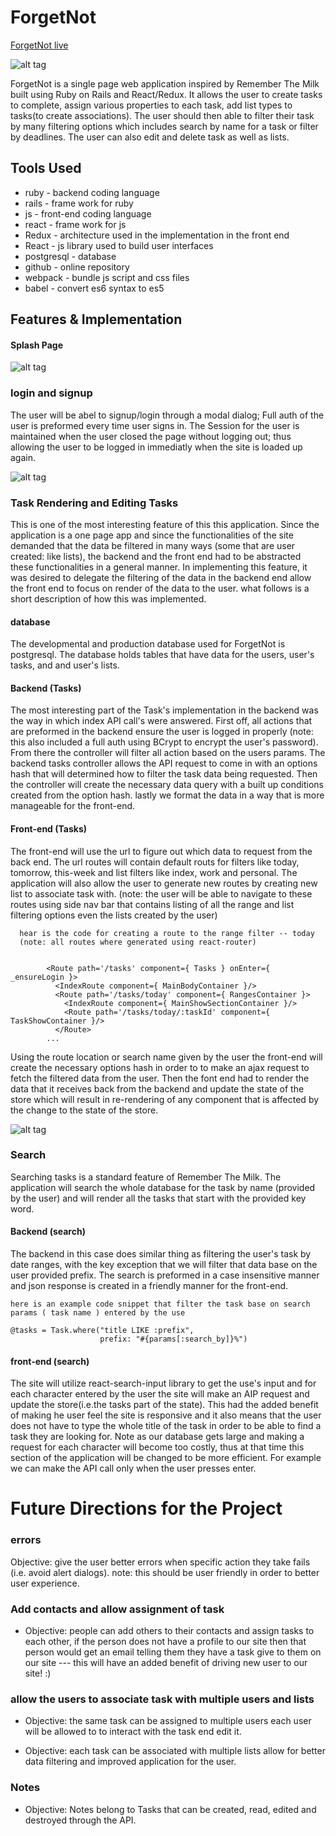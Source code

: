# ForgetNot
[ForgetNot live](https://forget--not.herokuapp.com/)

![alt tag](https://github.com/bkargaw/forget_not/blob/master/docs/live_photos/ForgetNot.png)

ForgetNot is a single page web application inspired by Remember The Milk built using Ruby on Rails and React/Redux. It allows the user to create tasks to complete, assign various properties
to each task, add list types to tasks(to create associations). The user should then able to
filter their task by many filtering options which includes search by name for a task or filter
by deadlines. The user can also edit and delete task as well as lists.



## Tools Used
  * ruby - backend coding language
  * rails - frame work for ruby
  * js - front-end coding language
  * react - frame work for js
  * Redux - architecture used in the implementation in the front end
  * React - js library used to build user interfaces
  * postgresql - database
  * github - online repository
  * webpack - bundle js script and css files
  * babel - convert es6 syntax to es5

## Features & Implementation

#### Splash Page

![alt tag](https://github.com/bkargaw/forget_not/blob/master/docs/live_photos/ForgetNot_SplashPage.png)

### login and signup
  The user will be abel to signup/login through a modal dialog; Full auth of the user is preformed every time user signs in. The Session for the user is maintained when the user closed the page without logging out; thus allowing the user to be logged in immediatly when the site is loaded up again.

![alt tag](https://github.com/bkargaw/forget_not/blob/master/docs/live_photos/Sign_up.png)

### Task Rendering and Editing Tasks
  This is one of the most interesting feature of this this application. Since the application is a one
  page app and since the functionalities of the site demanded that the data be filtered in many ways
  (some that are user created: like lists), the backend and the front end had to be abstracted these functionalities in a general manner. In implementing this feature, it was desired to delegate the filtering
  of the data in the backend end allow the front end to focus on render of the data to the user. what follows is a short description of how this was implemented.

#### database
  The developmental and production database used for ForgetNot is postgresql. The database holds tables that have data for the users, user's tasks, and and user's lists.

#### Backend (Tasks)
  The most interesting part of the Task's implementation in the backend was the way in which index API call's were answered. First off, all actions that are preformed in the backend ensure the user is logged in properly (note: this also included a full auth using BCrypt to encrypt the user's password). From there the controller will filter all action based on the users params. The backend tasks controller
  allows the API request to come in with an options hash that will determined how to filter the task data being requested. Then the controller will create the necessary data query with a built
  up conditions created from the option hash. lastly we format the data in a way that is more manageable for the front-end.


#### Front-end (Tasks)
  The front-end will use the url to figure out which data to request from the back end. The url routes will contain
  default routs for filters like today, tomorrow, this-week and list filters like index, work and personal. The
  application will also allow the user to generate new routes by creating new list to associate task with.
  (note: the user will be able  to navigate to these routes using side nav bar that contains listing of all the
    range and list filtering options even the lists created by the user)


  ~~~
    hear is the code for creating a route to the range filter -- today
    (note: all routes where generated using react-router)


          <Route path='/tasks' component={ Tasks } onEnter={ _ensureLogin }>
            <IndexRoute component={ MainBodyContainer }/>
            <Route path='/tasks/today' component={ RangesContainer }>
              <IndexRoute component={ MainShowSectionContainer }/>
              <Route path='/tasks/today/:taskId' component={ TaskShowContainer }/>
            </Route>
          ...
  ~~~

  Using the route location or search name given by the user the front-end will create the necessary options hash in order to to make an ajax request to fetch the filtered data from the user. Then the font end had to render the data that it receives back from the backend and update the state of the store which will result in re-rendering of any component that is affected by the change to the state of the store.

![alt tag](https://github.com/bkargaw/forget_not/blob/master/docs/wireframes/main_page%20with%20show%20task.png)


### Search
Searching tasks is a standard feature of Remember The Milk. The application will search the whole database for the task by name (provided by the user) and will render all the tasks that start with the provided key word.  

#### Backend (search)
  The backend in this case does similar thing as filtering the user's task by date ranges, with the key exception that we will filter that data base on the user provided prefix. The search is preformed in a case insensitive manner  and json response is created in a friendly manner for the front-end.

  ~~~
  here is an example code snippet that filter the task base on search params ( task name ) entered by the use

  @tasks = Task.where("title LIKE :prefix",
                      prefix: "#{params[:search_by]}%")
  ~~~

#### front-end (search)
  The site will utilize react-search-input library to get the use's input and for each character entered by the user the site will make an AIP request and update the store(i.e.the tasks part of the state). This had the added benefit of making he user feel the site is responsive and it also means that the user does not have  to type the whole title of the task in order to be able to find a task they are looking for. Note as our database gets large and making a request for each character will become too costly, thus at that time this section of the application will be changed to be more efficient. For example we can make the API call only when the user presses enter.   


# Future Directions for the Project

### errors
  Objective: give the user better errors when specific action they take fails (i.e. avoid  alert dialogs). note: this should be user friendly in order to better user experience.

### Add contacts and allow assignment of task

 * Objective: people can add others to their contacts and assign tasks to each other, if the  person does not have a profile to our site then that person would get an email telling them they have a task give to them on our site --- this will have an added benefit of driving new user to our site! :)

### allow the users to associate task with multiple users and lists

  * Objective: the same task can be assigned to multiple users each user will be allowed to to interact  with the task end edit it.

  * Objective: each task can be associated with multiple lists allow for better data filtering and improved application for the user.

### Notes

  * Objective: Notes belong to Tasks that can be created, read, edited and destroyed through the API.
